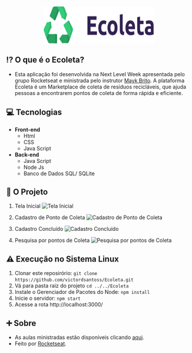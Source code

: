 <p align="center">
  <img width="300" height="100" src="https://raw.githubusercontent.com/senaarth/ecoleta/72caca73f5d1d931bf6e9590819bc89235ef59c9/.github/ecoleta.svg">
</p>

## :interrobang: O que é o Ecoleta?
* Esta aplicação foi desenvolvida na Next Level Week apresentada pelo grupo Rocketseat e ministrada pelo instrutor [Mayk Brito](https://www.linkedin.com/in/maykbrito/?originalSubdomain=br). A plataforma Ecoleta é um Marketplace de coleta de resíduos recicláveis, que ajuda pessoas a encontrarem pontos de coleta de forma rápida e eficiente. 

## :computer: Tecnologias
* **Front-end**
    - Html
    - CSS
    - Java Script
* **Back-end**
    - Java Script
    - Node Js
    - Banco de Dados SQL/ SQLite
  
## :deciduous_tree: O Projeto
1. Tela Inicial 
![Tela Inicial](https://i.imgur.com/bMpCyOI.png)

2. Cadastro de Ponto de Coleta
![Cadastro de Ponto de Coleta](https://i.imgur.com/Fhc4Soo.png)

3. Cadastro Concluído
![Cadastro Concluído](https://i.imgur.com/jvIxsIv.png)

4. Pesquisa por pontos de Coleta
![Pesquisa por pontos de Coleta](https://i.imgur.com/mhsogaG.png)


## :warning: Execução no Sistema Linux 
1. Clonar este reposirório: `git clone 
   https://github.com/victordsantoss/Ecoleta.git`
2. Vá para pasta raiz do projeto `cd ../../Ecoleta`
3. Instale o Gerenciador de Pacotes do Node: `npm install`
4. Inicie o servidor: `npm start`
5. Acesse a rota http://localhost:3000/


## :heavy_plus_sign: Sobre
* As aulas ministradas estão disponíveis clicando [aqui](https://drive.google.com/drive/folders/1m8KlZ-iKgz5GjmKf1OwyJ7vgY43bL7sm?usp=sharing).
* Feito por [Rocketseat](https://rocketseat.com.br/).
